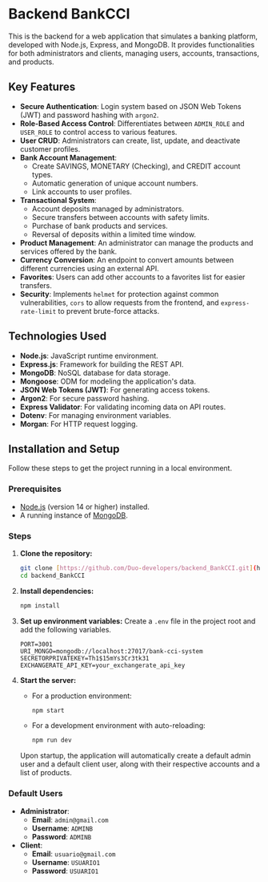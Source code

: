# Backend BankCCI

This is the backend for a web application that simulates a banking platform, developed with Node.js, Express, and MongoDB. It provides functionalities for both administrators and clients, managing users, accounts, transactions, and products.

## Key Features

-   **Secure Authentication**: Login system based on JSON Web Tokens (JWT) and password hashing with `argon2`.
-   **Role-Based Access Control**: Differentiates between `ADMIN_ROLE` and `USER_ROLE` to control access to various features.
-   **User CRUD**: Administrators can create, list, update, and deactivate customer profiles.
-   **Bank Account Management**:
    -   Create SAVINGS, MONETARY (Checking), and CREDIT account types.
    -   Automatic generation of unique account numbers.
    -   Link accounts to user profiles.
-   **Transactional System**:
    -   Account deposits managed by administrators.
    -   Secure transfers between accounts with safety limits.
    -   Purchase of bank products and services.
    -   Reversal of deposits within a limited time window.
-   **Product Management**: An administrator can manage the products and services offered by the bank.
-   **Currency Conversion**: An endpoint to convert amounts between different currencies using an external API.
-   **Favorites**: Users can add other accounts to a favorites list for easier transfers.
-   **Security**: Implements `helmet` for protection against common vulnerabilities, `cors` to allow requests from the frontend, and `express-rate-limit` to prevent brute-force attacks.

## Technologies Used

-   **Node.js**: JavaScript runtime environment.
-   **Express.js**: Framework for building the REST API.
-   **MongoDB**: NoSQL database for data storage.
-   **Mongoose**: ODM for modeling the application's data.
-   **JSON Web Tokens (JWT)**: For generating access tokens.
-   **Argon2**: For secure password hashing.
-   **Express Validator**: For validating incoming data on API routes.
-   **Dotenv**: For managing environment variables.
-   **Morgan**: For HTTP request logging.

## Installation and Setup

Follow these steps to get the project running in a local environment.

### Prerequisites

-   [Node.js](https://nodejs.org/) (version 14 or higher) installed.
-   A running instance of [MongoDB](https://www.mongodb.com/).

### Steps

1.  **Clone the repository:**
    ```bash
    git clone [https://github.com/Duo-developers/backend_BankCCI.git](https://github.com/Duo-developers/backend_BankCCI.git)
    cd backend_BankCCI
    ```

2.  **Install dependencies:**
    ```bash
    npm install
    ```

3.  **Set up environment variables:**
    Create a `.env` file in the project root and add the following variables.

    ```env
    PORT=3001
    URI_MONGO=mongodb://localhost:27017/bank-cci-system
    SECRETORPRIVATEKEY=Th1$15mYs3Cr3tk31
    EXCHANGERATE_API_KEY=your_exchangerate_api_key
    ```

4.  **Start the server:**
    -   For a production environment:
        ```bash
        npm start
        ```
    -   For a development environment with auto-reloading:
        ```bash
        npm run dev
        ```

    Upon startup, the application will automatically create a default admin user and a default client user, along with their respective accounts and a list of products.

### Default Users

-   **Administrator**:
    -   **Email**: `admin@gmail.com`
    -   **Username**: `ADMINB`
    -   **Password**: `ADMINB`
-   **Client**:
    -   **Email**: `usuario@gmail.com`
    -   **Username**: `USUARIO1`
    -   **Password**: `USUARIO1`
